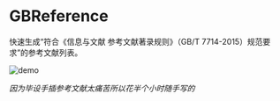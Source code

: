 # GBReference

快速生成“符合《信息与文献 参考文献著录规则》（GB/T 7714-2015）规范要求”的参考文献列表。

![demo](https://i.loli.net/2021/05/12/tnDBoxQShayJIlK.png)

*因为毕设手插参考文献太痛苦所以花半个小时随手写的*

